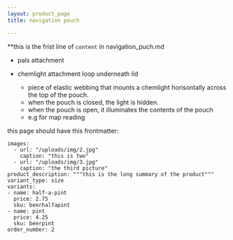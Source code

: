 ```yaml
---
layout: product_page
title: navigation pouch

---
```


**this is the frist line of `content` in navigation_puch.md

- pals attachment

- chemlight attachment loop underneath lid
    - piece of elastic webbing that mounts a chemlight horisontally across the top of the pouch.
    - when the pouch is closed, the light is hidden.
    - when the pouch is open, it illuminates the contents of the pouch
    - e.g for map reading

this page should have this frontmatter:

```
images:
  - url: "/uploads/img/2.jpg"
    caption: "this is two"
  - url: "/uploads/img/3.jpg"
    caption: "the third picture"
product_description: """this is the long summary of the product"""
variant_type: size
variants:
- name: half-a-pint
  price: 2.75
  sku: beerhalfapint
- name: pint
  price: 4.25
  sku: beerpint
order_number: 2
```